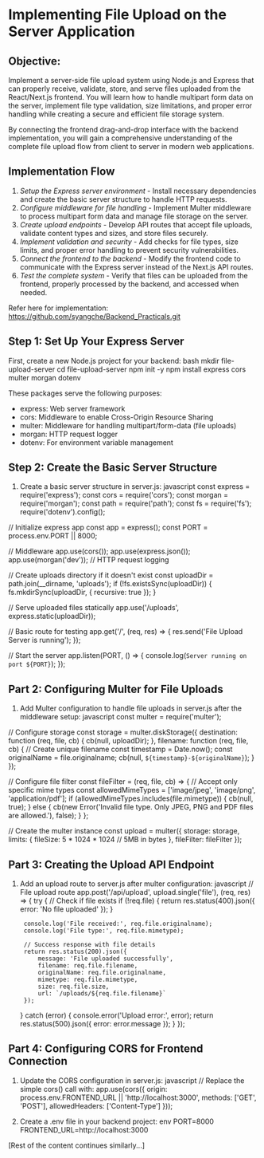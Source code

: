 # Implementing File Upload on the Server Application

## Objective:
Implement a server-side file upload system using Node.js and Express that can properly receive, validate, store, and serve files uploaded from the React/Next.js frontend. You will learn how to handle multipart form data on the server, implement file type validation, size limitations, and proper error handling while creating a secure and efficient file storage system.

By connecting the frontend drag-and-drop interface with the backend implementation, you will gain a comprehensive understanding of the complete file upload flow from client to server in modern web applications.

## Implementation Flow
1. *Setup the Express server environment* - Install necessary dependencies and create the basic server structure to handle HTTP requests.
2. *Configure middleware for file handling* - Implement Multer middleware to process multipart form data and manage file storage on the server.
3. *Create upload endpoints* - Develop API routes that accept file uploads, validate content types and sizes, and store files securely.
4. *Implement validation and security* - Add checks for file types, size limits, and proper error handling to prevent security vulnerabilities.
5. *Connect the frontend to the backend* - Modify the frontend code to communicate with the Express server instead of the Next.js API routes.
6. *Test the complete system* - Verify that files can be uploaded from the frontend, properly processed by the backend, and accessed when needed.

Refer here for implementation: https://github.com/syangche/Backend_Practicals.git

## Step 1: Set Up Your Express Server

First, create a new Node.js project for your backend:
bash
mkdir file-upload-server
cd file-upload-server
npm init -y
npm install express cors multer morgan dotenv


These packages serve the following purposes:
- express: Web server framework
- cors: Middleware to enable Cross-Origin Resource Sharing
- multer: Middleware for handling multipart/form-data (file uploads)
- morgan: HTTP request logger
- dotenv: For environment variable management

## Step 2: Create the Basic Server Structure

1. Create a basic server structure in server.js:
javascript
const express = require('express');
const cors = require('cors');
const morgan = require('morgan');
const path = require('path');
const fs = require('fs');
require('dotenv').config();

// Initialize express app
const app = express();
const PORT = process.env.PORT || 8000;

// Middleware
app.use(cors());
app.use(express.json());
app.use(morgan('dev')); // HTTP request logging

// Create uploads directory if it doesn't exist
const uploadDir = path.join(__dirname, 'uploads');
if (!fs.existsSync(uploadDir)) {
    fs.mkdirSync(uploadDir, { recursive: true });
}

// Serve uploaded files statically
app.use('/uploads', express.static(uploadDir));

// Basic route for testing
app.get('/', (req, res) => {
    res.send('File Upload Server is running');
});

// Start the server
app.listen(PORT, () => {
    console.log(`Server running on port ${PORT}`);
});


## Part 2: Configuring Multer for File Uploads

1. Add Multer configuration to handle file uploads in server.js after the middleware setup:
javascript
const multer = require('multer');

// Configure storage
const storage = multer.diskStorage({
    destination: function (req, file, cb) {
        cb(null, uploadDir);
    },
    filename: function (req, file, cb) {
        // Create unique filename
        const timestamp = Date.now();
        const originalName = file.originalname;
        cb(null, `${timestamp}-${originalName}`);
    }
});

// Configure file filter
const fileFilter = (req, file, cb) => {
    // Accept only specific mime types
    const allowedMimeTypes = ['image/jpeg', 'image/png', 'application/pdf'];
    if (allowedMimeTypes.includes(file.mimetype)) {
        cb(null, true);
    } else {
        cb(new Error('Invalid file type. Only JPEG, PNG and PDF files are allowed.'), false);
    }
};

// Create the multer instance
const upload = multer({
    storage: storage,
    limits: {
        fileSize: 5 * 1024 * 1024 // 5MB in bytes
    },
    fileFilter: fileFilter
});


## Part 3: Creating the Upload API Endpoint

1. Add an upload route to server.js after multer configuration:
javascript
// File upload route
app.post('/api/upload', upload.single('file'), (req, res) => {
    try {
        // Check if file exists
        if (!req.file) {
            return res.status(400).json({
                error: 'No file uploaded'
            });
        }

        console.log('File received:', req.file.originalname);
        console.log('File type:', req.file.mimetype);

        // Success response with file details
        return res.status(200).json({
            message: 'File uploaded successfully',
            filename: req.file.filename,
            originalName: req.file.originalname,
            mimetype: req.file.mimetype,
            size: req.file.size,
            url: `/uploads/${req.file.filename}`
        });
    } catch (error) {
        console.error('Upload error:', error);
        return res.status(500).json({
            error: error.message
        });
    }
});


## Part 4: Configuring CORS for Frontend Connection

1. Update the CORS configuration in server.js:
javascript
// Replace the simple cors() call with:
app.use(cors({
    origin: process.env.FRONTEND_URL || 'http://localhost:3000',
    methods: ['GET', 'POST'], 
    allowedHeaders: ['Content-Type']
}));


2. Create a .env file in your backend project:
env
PORT=8000
FRONTEND_URL=http://localhost:3000


[Rest of the content continues similarly...]
```